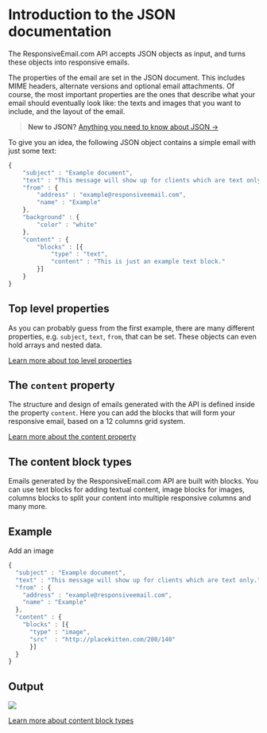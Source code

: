 # Introduction to the JSON documentation

The ResponsiveEmail.com API accepts JSON objects as input, and turns these 
objects into responsive emails.

The properties of the email are set in the JSON document. This includes MIME 
headers, alternate versions and optional email attachments. Of course, the most 
important properties are the ones that describe what your email should eventually 
look like: the texts and images that you want to include, and the layout of 
the email.

> **New to JSON?** [Anything you need to know about JSON →](http://www.json.org/)

To give you an idea, the following JSON object contains a simple email with just 
some text:

```javascript
{
    "subject" : "Example document",
    "text" : "This message will show up for clients which are text only.",
    "from" : {
        "address" : "example@responsiveemail.com",
        "name" : "Example"
    },
    "background" : {
        "color" : "white"
    },
    "content" : {
        "blocks" : [{
            "type" : "text",
            "content" : "This is just an example text block."
        }]
    }
}
```

## Top level properties

As you can probably guess from the first example, there are many different 
properties, e.g. `subject`, `text`, `from`, that can be set. These objects can 
even hold arrays and nested data.

[Learn more about top level properties](copernica-docs:ResponsiveEmail/json/top-level-properties "Learn more about top level properties")

## The `content` property

The structure and design of emails generated with the API is defined inside the 
property `content`. Here you can add the blocks that will form your responsive 
email, based on a 12 columns grid system.

[Learn more about the content property](copernica-docs:ResponsiveEmail/json/property-content "Learn more about the content property")

## The content block types

Emails generated by the ResponsiveEmail.com API are built with blocks. You can 
use text blocks for adding textual content, image blocks for images, columns 
blocks to split your content into multiple responsive columns and many more.

## Example

Add an image

```javascript
{
  "subject" : "Example document",
  "text" : "This message will show up for clients which are text only.",
  "from" : {
    "address" : "example@responsiveemail.com",
    "name" : "Example"
  },
  "content" : {
    "blocks" : [{
      "type" : "image",
      "src"  : "http://placekitten.com/200/140"
      }]
  }
}
```

## Output

![](//placekitten.com/200/140)

[Learn more about content block types](copernica-docs:ResponsiveEmail/json/property-blocks "Learn more about content block types")
